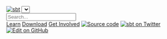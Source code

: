 <link href="https://fonts.googleapis.com/css?family=Roboto:100normal,100italic,300normal,300italic,400normal,400italic,500normal,500italic,700normal,700italic,900normal,900italicc" rel="stylesheet" type="text/css"/>
<link href="https://fonts.googleapis.com/css?family=Source+Sans+Pro:400,600,700,900,400italic,700italic" rel="stylesheet" type="text/css">
<!-- Algolia stylesheet -->
<link href="https://cdn.jsdelivr.net/npm/docsearch.js@2/dist/cdn/docsearch.min.css" rel="stylesheet" type = "text/css">
<div class="container-fluid top nav">
  <div class="row w-100">
    <div class="col-md-4">
      <div class="logo">
        <a href="../../"><img src="files/sbt-logo.svg" alt="sbt"></a>
        <span class="versions"><select id="versions"></select></span>
      </div>
    </div>
    <div class="col-md-8">
        <div class="docsearch">
          <input type="text" id="doc-search-bar" placeholder="Search...">
          <ul class="result-container" id="result-container" style="display: none;"></ul>
        </div>
        <div class="nav" id="topbar">
          <a href="../../learn.html">Learn</a>
          <a href="../../download.html">Download</a>
          <a href="../../community.html">Get Involved</a>
          <a id="source-code" href="https://github.com/sbt/sbt"><img src="files/github-logo-teal.svg" alt="Source code" class="social"></a>
          <a id="twitter" href="https://twitter.com/scala_sbt"><img src="files/twitter-logo-teal.svg" alt="sbt on Twitter" class="social"></a>
          <a id="edit-on-github" href="https://github.com/sbt/website/edit/develop/src/reference/$page.localPath$"><img src="files/octicon-pencil.svg" alt="Edit on GitHub"></a>
        </div>
    </div>
  </div>
</div>
<script defer data-domain="scala-sbt.org" src="https://plausible.scala-lang.org/js/script.js"></script>
<script type="text/javascript">
\$(function() {
var scrollDown = function() {
if (window.location.hash !== "") {
  setTimeout(function() { \$(window).scrollTop(\$(window).scrollTop() - 120); }, 100);
}
}
scrollDown();
\$(window).bind('hashchange', function() {
scrollDown();
});
});
</script>
